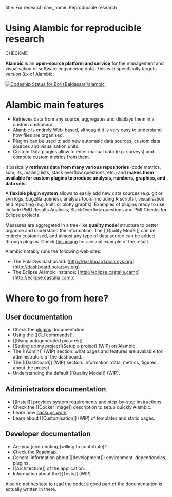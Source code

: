 title: For research
navi_name: Reproducible research

# Using Alambic for reproducible research

CHECKME

**Alambic** is an **open-source platform and service** for the management and visualisation of software engineering data. This wiki specifically targets version 3.x of Alambic.

[ ![Codeship Status for BorisBaldassari/alambic](https://app.codeship.com/projects/8f5ae970-a10d-0134-6d00-664a346b6816/status?branch=master)](https://app.codeship.com/projects/189806)

# Alambic main features

* Retrieves data from any source, aggregates and displays them in a custom dashboard.
* Alambic is entirely Web-based, althought it is very easy to understand how files are organised.
* Plugins can be used to add new automatic data sources, custom data sources and visualisation units.
* Custom Data plugins allow to enter manual data (e.g. surveys) and compute custom metrics from them.

It basically **retrieves data from many various repositories** (code metrics, scm, its, mailing lists, stack overflow questions, etc.) and **makes them available for custom plugins to produce analysis, numbers, graphics, and data sets**.

A **flexible plugin system** allows to easily add new data sources (e.g. git or svn logs, bugzilla queries), analysis tools (including R scripts), visualisation and reporting (e.g. knitr or plotly graphs). Examples of plugins ready to use include PMD Results Analysis, StackOverflow questions and PMI Checks for Eclipse projects.

Measures are aggregated in a tree-like **quality model** structure to better organise and understand the information. The [[Quality Model]] can be entirely customised, and almost any type of data source can be added through plugins. Check [this image](images/alambic_project_qm.png) for a visual example of the result.

Alambic notably runs the following web sites:

* The PolarSys dashboard: [http://dashboard.polarsys.org](http://dashboard.polarsys.org)
* The Eclipse Alambic instance: [http://eclipse.castalia.camp](http://eclipse.castalia.camp)

# Where to go from here?

## User documentation

* Check the [plugins](Plugins/3.x/Plugins) documentation.
* Using the [[CLI commands]].
* [[Using autogenerated pictures]].
* [Setting up my project](Setup a project) (WIP) on Alambic
* The [[Admin]] (WIP) section: what pages and features are available for administrators of the dashboard.
* The [[Dashboard]] (WIP) section: information, data, metrics, figures.. about the project.
* Understanding the default [[Quality Model]] (WIP).

## Administrators documentation

* [[Install]] provides system requirements and step-by-step instructions.
* Check the [[Docker Image]] description to setup quickly Alambic.
* Learn how [backups work](Backups).
* Learn about [[Customisation]] (WIP) of templates and static pages.

## Developer documentation

* Are you [contributing](willing to contribute)?
* Check the [Roadmap](Roadmap/Roadmap).
* General information about [[development]]: environment, dependencies, plugins.
* [[Architecture]] of the application.
* Information about the [[Tests]] (WIP).

Also do not hesitate to [read the code](https://bitbucket.org/BorisBaldassari/alambic/src); a good part of the documentation is actually written in there.

